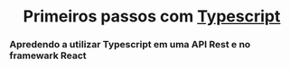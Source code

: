 # 
<h1 align="center">
Primeiros passos com 
    <a href="https://www.typescriptlang.org/">Typescript</a>
</h1>

### Apredendo a utilizar Typescript em uma API Rest e no framewark React
